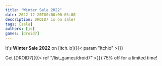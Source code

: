 ```yaml
---
title: "Winter Sale 2022"
date: 2022-12-20T00:00:00-03:00
description: DROID7 is on sale!
tags: [sale]
authors: [jc]
games: [droid7]
---
```


It's **Winter Sale 2022** on [itch.io]({{< param "itchio" >}})

Get [DROID7]({{< ref "/list_games/droid7" >}}) 75% off for a limited time!
